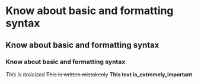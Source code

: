 # Know about basic and formatting syntax
## Know about basic and formatting syntax
### Know about basic and formatting syntax
*This is italicized*
~~This is written mistakenly~~
**This text is_extremely_important**
